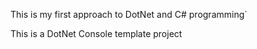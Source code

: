 This is my first approach to DotNet and C# programming`


This is a DotNet Console template project

